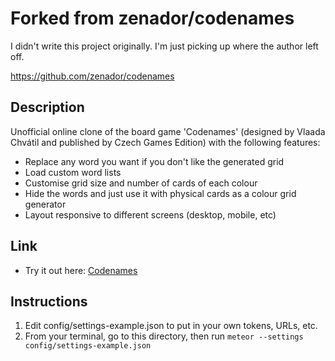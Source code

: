 # Forked from zenador/codenames

I didn't write this project originally. I'm just picking up where the author left off.

https://github.com/zenador/codenames

## Description

Unofficial online clone of the board game 'Codenames' (designed by Vlaada Chvátil and published by Czech Games Edition) with the following features:
- Replace any word you want if you don't like the generated grid
- Load custom word lists
- Customise grid size and number of cards of each colour
- Hide the words and just use it with physical cards as a colour grid generator
- Layout responsive to different screens (desktop, mobile, etc)

## Link

- Try it out here: [Codenames](http://codenames.jakegaylor.com/demo)

## Instructions

1. Edit config/settings-example.json to put in your own tokens, URLs, etc.
2. From your terminal, go to this directory, then run `meteor --settings config/settings-example.json`
